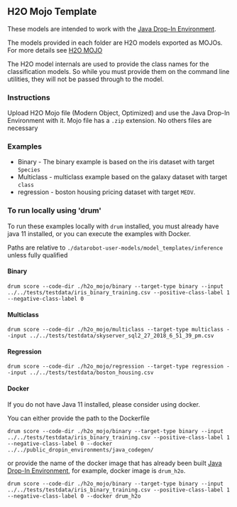 ## H2O Mojo Template

These models are intended to work with the [Java Drop-In Environment](../../public_dropin_environments/java_codegen/).

The models provided in each folder are H2O models exported as MOJOs.  For more details see [H2O MOJO](http://docs.h2o.ai/h2o/latest-stable/h2o-docs/productionizing.html)

The H2O model internals are used to provide the class names for the classification models. So while you must provide them on the command line utilities, they will not be passed through to the model.

### Instructions

Upload H2O Mojo file (Modern Object, Optimized) and use the Java Drop-In Environment with it.  Mojo file has a `.zip` extension.  No others files are necessary

### Examples

* Binary - The binary example is based on the iris dataset with target `Species`
* Multiclass - multiclass example based on the galaxy dataset with target `class`
* regression - boston housing pricing dataset with target `MEDV`. 

### To run locally using 'drum'

To run these examples locally with `drum` installed, you must already have java 11 installed, or you can execute the examples with Docker.  

Paths are relative to `./datarobot-user-models/model_templates/inference` unless fully qualified

#### Binary 

`drum score --code-dir ./h2o_mojo/binary --target-type binary --input ../../tests/testdata/iris_binary_training.csv --positive-class-label 1 --negative-class-label 0` 

#### Multiclass 

`drum score --code-dir ./h2o_mojo/multiclass --target-type multiclass --input ../../tests/testdata/skyserver_sql2_27_2018_6_51_39_pm.csv` 

#### Regression 

`drum score --code-dir ./h2o_mojo/regression --target-type regression --input ../../tests/testdata/boston_housing.csv`

#### Docker

If you do not have Java 11 installed, please consider using docker.  

You can either provide the path to the Dockerfile

`drum score --code-dir ./h2o_mojo/binary --target-type binary --input ../../tests/testdata/iris_binary_training.csv --positive-class-label 1 --negative-class-label 0 --docker ../../public_dropin_environments/java_codegen/`

or provide the name of the docker image that has already been built [Java Drop-In Environment](../../public_dropin_environments/java_codegen/), for example, docker image is `drum_h2o`.

`drum score --code-dir ./h2o_mojo/binary --target-type binary --input ../../tests/testdata/iris_binary_training.csv --positive-class-label 1 --negative-class-label 0 --docker drum_h2o`
